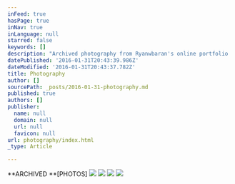 ```yaml
---
inFeed: true
hasPage: true
inNav: true
inLanguage: null
starred: false
keywords: []
description: "Archived photography from Ryanwbaran's online portfolio | Photography art | GoToProDesign"
datePublished: '2016-01-31T20:43:39.986Z'
dateModified: '2016-01-31T20:43:37.782Z'
title: Photography
author: []
sourcePath: _posts/2016-01-31-photography.md
published: true
authors: []
publisher:
  name: null
  domain: null
  url: null
  favicon: null
url: photography/index.html
_type: Article

---
```

**ARCHIVED **\[PHOTOS\]
![](https://s3-us-west-2.amazonaws.com/the-grid-img/p/efd16e126d4faffa6793e047d26e0b1e34095f1d.jpg)
![](https://s3-us-west-2.amazonaws.com/the-grid-img/p/d0764ac3e010a99e9e3b3319c69a394c2ea642a3.jpg)
![](https://s3-us-west-2.amazonaws.com/the-grid-img/p/2165f5a9a280c0020c50870389985e2824ffdf8e.jpg)
![](https://s3-us-west-2.amazonaws.com/the-grid-img/p/c61bf27345656493e87ad4f61c2f89d0b2575830.jpg)